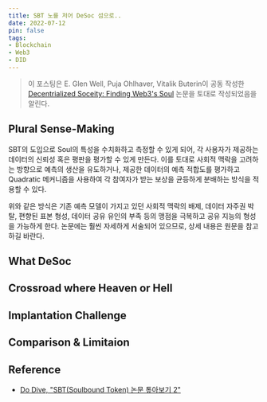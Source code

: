 ```yaml
---
title: SBT 노를 저어 DeSoc 섬으로..
date: 2022-07-12
pin: false
tags:
- Blockchain
- Web3
- DID
---
```


> 이 포스팅은 E. Glen Well, Puja Ohlhaver, Vitalik Buterin이 공동 작성한 [Decentrialized Soceity: Finding Web3's Soul](https://papers.ssrn.com/sol3/papers.cfm?abstract_id=4105763) 논문을 토대로 작성되었음을 알린다.

## Plural Sense-Making

SBT의 도입으로 Soul의 특성을 수치화하고 측정할 수 있게 되어, 각 사용자가 제공하는 데이터의 신뢰성 혹은 평판을 평가할 수 있게 만든다. 이를 토대로 사회적 맥락을 고려하는 방향으로 예측의 생산을 유도하거나, 제공한 데이터의 예측 적합도를 평가하고 Quadratic 메커니즘을 사용하여 각 참여자가 받는 보상을 균등하게 분배하는 방식을 적용할 수 있다.

위와 같은 방식은 기존 예측 모델이 가지고 있던 사회적 맥락의 배제, 데이터 자주권 박탈, 편향된 표본 형성, 데이터 공유 유인의 부족 등의 맹점을 극복하고 공유 지능의 형성을 가능하게 한다. 논문에는 훨씬 자세하게 서술되어 있으므로, 상세 내용은 원문을 참고하길 바란다.

## What DeSoc



## Crossroad where Heaven or Hell



## Implantation Challenge



## Comparison & Limitaion





## Reference

- [Do Dive, "SBT(Soulbound Token) 논문 톺아보기 2"](https://medium.com/despread-creative/sbt-soulbound-token-%EB%85%BC%EB%AC%B8-%ED%86%BA%EC%95%84%EB%B3%B4%EA%B8%B0-%E2%91%A1-40fdf433a162)











































